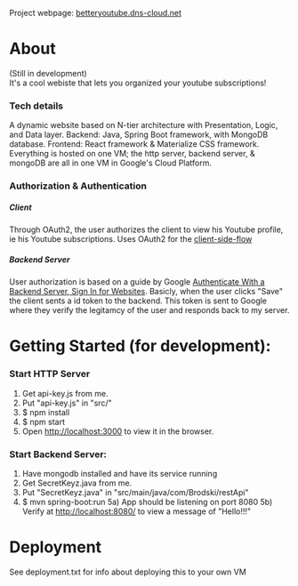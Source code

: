Project webpage: [betteryoutube.dns-cloud.net](betteryoutube.dns-cloud.net)

# About  

(Still in development)  
It's a cool webiste that lets you organized your youtube subscriptions!  
### Tech details  
A dynamic website based on N-tier architecture with Presentation, Logic, and Data layer.
Backend: Java, Spring Boot framework, with MongoDB database.
Frontend: React framework & Materialize CSS framework.
Everything is hosted on one VM; the http server, backend server, & mongoDB are all in one VM in Google's Cloud Platform.


### Authorization & Authentication  
##### Client  
Through OAuth2, the user authorizes the client to view his Youtube profile, ie his Youtube subscriptions. Uses OAuth2 for the [client-side-flow](https://developers.google.com/youtube/v3/guides/auth/client-side-web-apps)  

##### Backend Server
User authorization is based on a guide by Google [Authenticate With a Backend Server, Sign In for Websites](https://developers.google.com/identity/sign-in/web/server-side-flow). Basicly, when the user clicks "Save" the client sents a id token to the backend. This token is sent to Google where they verify the legitamcy of the user and responds back to my server.



# Getting Started (for development):  
  
  ### Start HTTP Server
1) Get api-key.js from me.  
2) Put "api-key.js" in "src/"   
3) $ npm install   
4) $ npm start   
5) Open [http://localhost:3000](http://localhost:3000) to view it in the browser.   

  ### Start Backend Server:
1) Have mongodb installed and have its service running
2) Get SecretKeyz.java from me.
3) Put "SecretKeyz.java" in  "src/main/java/com/Brodski/restApi"
4) $ mvn spring-boot:run
5a) App should be listening on port 8080
5b) Verify at [http://localhost:8080/](http://localhost:8080/) to view a message of "Hello!!!" 

# Deployment  

See deployment.txt for info about deploying this to your own VM
